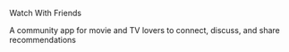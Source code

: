 Watch With Friends

A community app for movie and TV lovers to connect, discuss, and share recommendations



